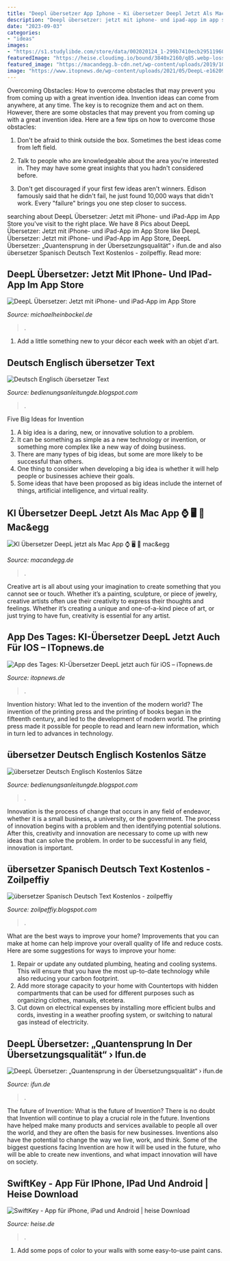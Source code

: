 ```yaml
---
title: "Deepl übersetzer App Iphone ~ Ki übersetzer Deepl Jetzt Als Mac App ⌚️ 🖥 📱 Mac&amp;egg"
description: "Deepl übersetzer: jetzt mit iphone- und ipad-app im app store"
date: "2023-09-03"
categories:
- "ideas"
images:
- "https://s1.studylibde.com/store/data/002020124_1-299b7410ecb29511960378b88ea81c84.png"
featuredImage: "https://heise.cloudimg.io/bound/3840x2160/q85.webp-lossy-85.foil1/_www-heise-de_/download/media/swiftkey-app-fuer-iphone-ipad-und-android-84159/swiftkey-app-fuer-iphone-ipad-und-android-1_1-1-17.jpg"
featured_image: "https://macandegg.b-cdn.net/wp-content/uploads/2019/10/deepl-app-mac.png"
image: "https://www.itopnews.de/wp-content/uploads/2021/05/DeepL-e1620918156671.jpg"
---
```



Overcoming Obstacles: How to overcome obstacles that may prevent you from coming up with a great invention idea.
Invention ideas can come from anywhere, at any time. The key is to recognize them and act on them. However, there are some obstacles that may prevent you from coming up with a great invention idea. Here are a few tips on how to overcome those obstacles:
1) Don't be afraid to think outside the box. Sometimes the best ideas come from left field.

2) Talk to people who are knowledgeable about the area you're interested in. They may have some great insights that you hadn't considered before.

3) Don't get discouraged if your first few ideas aren't winners. Edison famously said that he didn't fail, he just found 10,000 ways that didn't work. Every "failure" brings you one step closer to success.

	

		
searching about DeepL Übersetzer: Jetzt mit iPhone- und iPad-App im App Store you've visit to the right place. We have 8 Pics about DeepL Übersetzer: Jetzt mit iPhone- und iPad-App im App Store like DeepL Übersetzer: Jetzt mit iPhone- und iPad-App im App Store, DeepL Übersetzer: „Quantensprung in der Übersetzungsqualität“ › ifun.de and also übersetzer Spanisch Deutsch Text Kostenlos - zoilpeffiy. Read more:
		
    
## DeepL Übersetzer: Jetzt Mit IPhone- Und IPad-App Im App Store

<img loading=lazy src="https://michaelheinbockel.de/wp-content/uploads/2021/05/deepl-bersetzer.jpeg" onerror="this.onerror=null;this.src='https://tse1.mm.bing.net/th?id=OIP.Ov4-9rmAJVKlxgfHBKqjaAHaHa&amp;pid=15.1';" alt="DeepL Übersetzer: Jetzt mit iPhone- und iPad-App im App Store">

_Source: michaelheinbockel.de_

>. 

	

1. Add a little something new to your décor each week with an objet d'art.

    
## Deutsch Englisch übersetzer Text

<img loading=lazy src="https://s1.studylibde.com/store/data/002020124_1-299b7410ecb29511960378b88ea81c84.png" onerror="this.onerror=null;this.src='https://tse1.mm.bing.net/th?id=OIP.tDjMw3YxxBd7dsfpbUGTxgHaJl&amp;pid=15.1';" alt="Deutsch Englisch übersetzer Text">

_Source: bedienungsanleitungde.blogspot.com_

>. 

	

Five Big Ideas for Invention
1. A big idea is a daring, new, or innovative solution to a problem. 
2. It can be something as simple as a new technology or invention, or something more complex like a new way of doing business. 
3. There are many types of big ideas, but some are more likely to be successful than others. 
4. One thing to consider when developing a big idea is whether it will help people or businesses achieve their goals. 
5. Some ideas that have been proposed as big ideas include the internet of things, artificial intelligence, and virtual reality.

    
## KI Übersetzer DeepL Jetzt Als Mac App ⌚️ 🖥 📱 Mac&amp;egg

<img loading=lazy src="https://macandegg.b-cdn.net/wp-content/uploads/2019/10/deepl-app-mac.png" onerror="this.onerror=null;this.src='https://tse4.mm.bing.net/th?id=OIP.85X7LQEQGhB1u0spWvkF_AHaGm&amp;pid=15.1';" alt="KI Übersetzer DeepL jetzt als Mac App ⌚️ 🖥 📱 mac&amp;egg">

_Source: macandegg.de_

>. 

	

Creative art is all about using your imagination to create something that you cannot see or touch. Whether it’s a painting, sculpture, or piece of jewelry, creative artists often use their creativity to express their thoughts and feelings. Whether it’s creating a unique and one-of-a-kind piece of art, or just trying to have fun, creativity is essential for any artist.

    
## App Des Tages: KI-Übersetzer DeepL Jetzt Auch Für IOS – ITopnews.de

<img loading=lazy src="https://www.itopnews.de/wp-content/uploads/2021/05/DeepL-e1620918156671.jpg" onerror="this.onerror=null;this.src='https://tse1.mm.bing.net/th?id=OIP.LTLKt1IzXTBmX71axn-THQHaEY&amp;pid=15.1';" alt="App des Tages: KI-Übersetzer DeepL jetzt auch für iOS – iTopnews.de">

_Source: itopnews.de_

>. 

	

Invention history: What led to the invention of the modern world?
The invention of the printing press and the printing of books began in the fifteenth century, and led to the development of modern world. The printing press made it possible for people to read and learn new information, which in turn led to advances in technology.

    
## übersetzer Deutsch Englisch Kostenlos Sätze

<img loading=lazy src="https://lh6.googleusercontent.com/proxy/ufeqQDaeyT-m45aw9nqTHW0-MLXQKcC0Cj8rez88drlNJpxIy2cDuB8tFBddLX6Yg0s-1VJ_cmdWabFIbPOeeTTSzColBBjFUnVVeJ19=s0-d" onerror="this.onerror=null;this.src='https://tse2.mm.bing.net/th?id=OIP.ZGlvLw53r2a-_I09wl8IHQHaGx&amp;pid=15.1';" alt="übersetzer Deutsch Englisch Kostenlos Sätze">

_Source: bedienungsanleitungde.blogspot.com_

>. 

	

Innovation is the process of change that occurs in any field of endeavor, whether it is a small business, a university, or the government. The process of innovation begins with a problem and then identifying potential solutions. After this, creativity and innovation are necessary to come up with new ideas that can solve the problem. In order to be successful in any field, innovation is important.

    
## übersetzer Spanisch Deutsch Text Kostenlos - Zoilpeffiy

<img loading=lazy src="https://lh6.googleusercontent.com/proxy/oUEWLoZB8UWsvD8Y61xzNiPPke4efb6baUCblv2gDMwQVLXfKOMMeRlVpu-t9S0Fodfi1Aq9omI8GMidK6VWruJgJKCCIc6DfmGeN-Y=w1200-h630-p-k-no-nu" onerror="this.onerror=null;this.src='https://tse2.mm.bing.net/th?id=OIP.eoRtr9sSlkL4HMd2oDZvfgHaFO&amp;pid=15.1';" alt="übersetzer Spanisch Deutsch Text Kostenlos - zoilpeffiy">

_Source: zoilpeffiy.blogspot.com_

>. 

	

What are the best ways to improve your home?
Improvements that you can make at home can help improve your overall quality of life and reduce costs. Here are some suggestions for ways to improve your home: 
1. Repair or update any outdated plumbing, heating and cooling systems. This will ensure that you have the most up-to-date technology while also reducing your carbon footprint. 
2. Add more storage capacity to your home with Countertops with hidden compartments that can be used for different purposes such as organizing clothes, manuals, etcetera. 
3. Cut down on electrical expenses by installing more efficient bulbs and cords, investing in a weather proofing system, or switching to natural gas instead of electricity. 

    
## DeepL Übersetzer: „Quantensprung In Der Übersetzungsqualität“ › Ifun.de

<img loading=lazy src="https://images.ifun.de/wp-content/uploads/2020/02/deepl-mac-app-768x593.jpg" onerror="this.onerror=null;this.src='https://tse1.mm.bing.net/th?id=OIP.S-wgj4ank7skbiiwn_AYNQHaFt&amp;pid=15.1';" alt="DeepL Übersetzer: „Quantensprung in der Übersetzungsqualität“ › ifun.de">

_Source: ifun.de_

>. 

	

The future of Invention: What is the future of Invention?
There is no doubt that Invention will continue to play a crucial role in the future. Inventions have helped make many products and services available to people all over the world, and they are often the basis for new businesses. Inventions also have the potential to change the way we live, work, and think. Some of the biggest questions facing Invention are how it will be used in the future, who will be able to create new inventions, and what impact innovation will have on society.

    
## SwiftKey - App Für IPhone, IPad Und Android | Heise Download

<img loading=lazy src="https://heise.cloudimg.io/bound/3840x2160/q85.webp-lossy-85.foil1/_www-heise-de_/download/media/swiftkey-app-fuer-iphone-ipad-und-android-84159/swiftkey-app-fuer-iphone-ipad-und-android-1_1-1-17.jpg" onerror="this.onerror=null;this.src='https://tse1.mm.bing.net/th?id=OIP.kykFo9Q8auOwh-rfZ9OWqwHaEo&amp;pid=15.1';" alt="SwiftKey - App für iPhone, iPad und Android | heise Download">

_Source: heise.de_

>. 

	

1. Add some pops of color to your walls with some easy-to-use paint cans.

